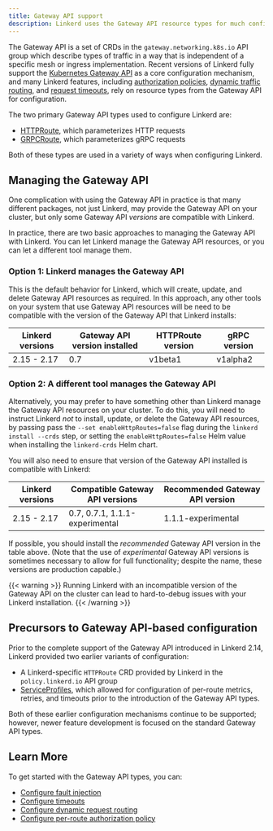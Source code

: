 ```yaml
---
title: Gateway API support
description: Linkerd uses the Gateway API resource types for much configuration.
---
```


The Gateway API is a set of CRDs in the `gateway.networking.k8s.io` API group
which describe types of traffic in a way that is independent of a specific mesh
or ingress implementation. Recent versions of Linkerd fully support the
[Kubernetes Gateway API](https://gateway-api.sigs.k8s.io/) as a core
configuration mechanism, and many Linkerd features, including [authorization
policies][auth-policy], [dynamic traffic routing][dyn-routing], and [request
timeouts][timeouts], rely on resource types from the Gateway API for
configuration.

The two primary Gateway API types used to configure Linkerd are:

- [HTTPRoute], which parameterizes HTTP requests
- [GRPCRoute], which parameterizes gRPC requests

Both of these types are used in a variety of ways when configuring Linkerd.

## Managing the Gateway API

One complication with using the Gateway API in practice is that many different
packages, not just Linkerd, may provide the Gateway API on your cluster, but
only some Gateway API *versions* are compatible with Linkerd.

In practice, there are two basic approaches to managing the Gateway API with
Linkerd. You can let Linkerd manage the Gateway API resources, or you can let a
different tool manage them.

### Option 1: Linkerd manages the Gateway API

This is the default behavior for Linkerd, which will create, update, and delete
Gateway API resources as required. In this approach, any other tools on your
system that use Gateway API resources will be need to be compatible with the
version of the Gateway API that Linkerd installs:

| Linkerd versions | Gateway API version installed | HTTPRoute version | gRPC version |
| ---------------- | ----------------------------- | ----------------- | ------------ |
| 2.15 - 2.17      | 0.7                           | v1beta1           | v1alpha2     |

### Option 2: A different tool manages the Gateway API

Alternatively, you may prefer to have something other than Linkerd manage the
Gateway API resources on your cluster. To do this, you will need to instruct
Linkerd *not* to install, update, or delete the Gateway API resources, by
passing pass the `--set enableHttpRoutes=false` flag during the `linkerd install
--crds` step, or setting the `enableHttpRoutes=false` Helm value when installing
the `linkerd-crds` Helm chart.

You will also need to ensure that version of the Gateway API installed is
compatible with Linkerd:

| Linkerd versions | Compatible Gateway API versions | Recommended Gateway API version |
| ---------------- | ------------------------------- | ------------------------------- |
| 2.15 - 2.17      | 0.7, 0.7.1, 1.1.1-experimental  | 1.1.1-experimental              |

If possible, you should install the *recommended* Gateway API version in the
table above.  (Note that the use of *experimental* Gateway API versions is
sometimes necessary to allow for full functionality; despite the name, these
versions are production capable.)

{{< warning >}}
Running Linkerd with an incompatible version of the Gateway API
on the cluster can lead to hard-to-debug issues with your Linkerd installation.
{{< /warning >}}

## Precursors to Gateway API-based configuration

Prior to the complete support of the Gateway API introduced in Linkerd 2.14,
Linkerd provided two earlier variants of configuration:

- A Linkerd-specific `HTTPRoute` CRD provided by Linkerd in the
  `policy.linkerd.io` API group
- [ServiceProfiles], which allowed for configuration of per-route metrics,
  retries, and timeouts prior to the introduction of the Gateway API types.

Both of these earlier configuration mechanisms continue to be supported;
however, newer feature development is focused on the standard Gateway API
types.

## Learn More

To get started with the Gateway API types, you can:

- [Configure fault injection](../../tasks/fault-injection/)
- [Configure timeouts][timeouts]
- [Configure dynamic request routing][dyn-routing]
- [Configure per-route authorization policy][auth-policy]

[HTTPRoute]: ../../reference/httproute/
[GRPCRoute]: ../../reference/grpcroute/
[Gateway API]: https://gateway-api.sigs.k8s.io/
[Service]: https://kubernetes.io/docs/concepts/services-networking/service/
[Server]: ../../reference/authorization-policy/#server
[auth-policy]: ../../tasks/configuring-per-route-policy/
[dyn-routing]:../../tasks/configuring-dynamic-request-routing/
[timeouts]: ../../features/retries-and-timeouts/
[ServiceProfiles]: ../../features/service-profiles/
